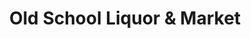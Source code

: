 ---
title: "Old School Liquor & Market"
url: /austin/old-school-liquor-and-market/
shop: alcohol
---